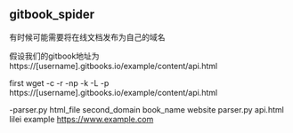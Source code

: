 ## gitbook_spider

有时候可能需要将在线文档发布为自己的域名

假设我们的gitbook地址为
https://[username].gitbooks.io/example/content/api.html

first
wget -c -r -np -k -L -p https://[username].gitbooks.io/example/content/api.html


-parser.py  html_file  second_domain  book_name  website
parser.py api.html  lilei  example  https://www.example.com